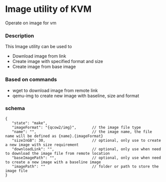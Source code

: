# Image utility of KVM
Operate on image for vm

### Description
This Image utility can be used to
 - Download image from link
 - Create image with specified format and size
 - Create image from base image

 ### Based on commands
 - wget to download image from remote link
 - qemu-img to create new image with baseline, size and format


 ### schema

 ```jsonc
{
    "state": "make",
    "imageFormat": "{qcow2/img}",       // the image file type  
    "name": "",                         // the image name, the file name will be defined as {name}.{imageFormat}
    "sizeInGB": 30,                     // optional, only use to create a new image with size requirement
    "downloadLink": "",                 // optional, only use when need to download the image file from remote location
    "baseImagePath": "",                // optional, only use when need to create a new image with a baseline image
    "imagePath": ""                     // folder or path to store the image file
}
 ```